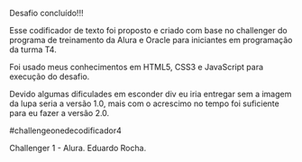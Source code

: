Desafio concluído!!!

Esse codificador de texto foi proposto e criado com base no challenger do programa de treinamento da Alura e Oracle para iniciantes em programação da turma T4.

Foi usado meus conhecimentos em HTML5, CSS3 e JavaScript para execução do desafio.

Devido algumas dificulades em esconder div eu iria entregar sem a imagem da lupa seria a versão 1.0, mais com o acrescimo no tempo foi suficiente para eu fazer a versão 2.0.

#challengeonedecodificador4

Challenger 1 - Alura.
Eduardo Rocha.